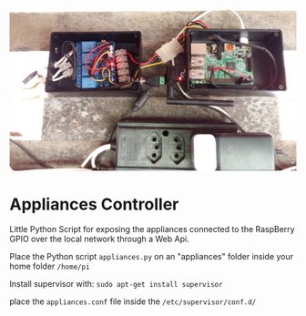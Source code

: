 <p align="center">
  <img src="https://github.com/pedromalta/PortinariPhotos/raw/master/Front%20Gate%20Controller/20170830_141147.jpg" alt="Front gate controller."/>
</p>

# Appliances Controller
Little Python Script for exposing the appliances connected to the RaspBerry GPIO over the local network through a Web Api.

Place the Python script ``appliances.py`` on an "appliances" folder inside your home folder ``/home/pi``

Install supervisor with:
``sudo apt-get install supervisor``

place the ``appliances.conf`` file inside the ``/etc/supervisor/conf.d/``
